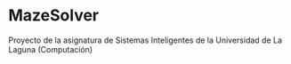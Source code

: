 MazeSolver
==========

Proyecto de la asignatura de Sistemas Inteligentes de la Universidad de La Laguna (Computación)
